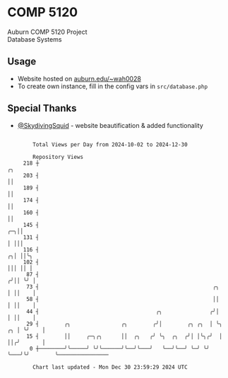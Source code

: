 # COMP 5120
Auburn COMP 5120 Project  
Database Systems

## Usage
- Website hosted on [auburn.edu/~wah0028](https://webhome.auburn.edu/~wah0028/)
- To create own instance, fill in the config vars in `src/database.php`

## Special Thanks
- [@SkydivingSquid](https://github.com/SkydivingSquid) - website beautification & added functionality

```

        Total Views per Day from 2024-10-02 to 2024-12-30

        Repository Views
     218 ┼                                                                      ╭╮
     203 ┤                                                                      ││
     189 ┤                                                                      ││
     174 ┤                                                                      ││
     160 ┤                                                                      ││
     145 ┤                                                                   ╭─╮││
     131 ┤                                                                   │ │││
     116 ┤                                                                 ╭╮│ ││╰╮
     102 ┤                                                                 │││ ││ │
      87 ┤                                                                ╭╯││ ╰╯ │
      73 ┤                                                       ╭╮       │ ││    │
      58 ┤                                                       ││       │ ││    │
      44 ┤                                     ╭╮               ╭╯│       │ ││    │
      29 ┤        ╭╮                ╭╮        ╭╯│        ╭╮ ╭╮  │ ╰╮   ╭╮ │ ╰╯    │
      15 ┤        ││     ╭─╮╭╮      ││  ╭╮   ╭╯ ╰╮  ╭╮  ╭╯│ │╰╮╭╯  │   ││╭╯       │
       0 ┼────────╯╰─────╯ ╰╯╰──────╯╰──╯╰───╯   ╰──╯╰──╯ ╰─╯ ╰╯   ╰───╯╰╯        ╰────────────────

        Chart last updated - Mon Dec 30 23:59:29 2024 UTC
        
```
